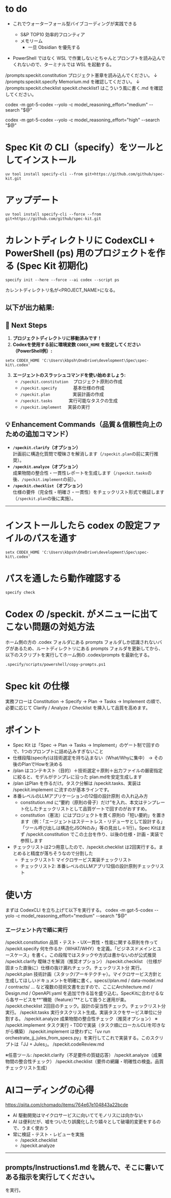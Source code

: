 # to do

- これでウォーターフォール型バイブコーディングが実践できる
  - S&P TOP10 効率的フロンティア
  - メモリーム
    - 一旦 Obsidian を優先する

- PowerShell ではなく WSL で作業しないとちゃんとプロンプトを読み込んでくれないので、ターミナルでは WSL を起動する。

/prompts:speckit.constitution プロジェクト憲章を読み込んでください。
↓
/prompts:speckit.specify Memorium.md を確認してください。
↓
/prompts:speckit.checklist speckit.checklist1 はこういう風に書く.md を確認してください。



codex -m gpt-5-codex --yolo -c model_reasoning_effort="medium" --search "$@"

codex -m gpt-5-codex --yolo -c model_reasoning_effort="high" --search "$@"


# Spec Kit の CLI（specify）をツールとしてインストール

```
uv tool install specify-cli --from git+https://github.com/github/spec-kit.git
```

# アップデート

```
uv tool install specify-cli --force --from git+https://github.com/github/spec-kit.git
```

# カレントディレクトリに CodexCLI + PowerShell (ps) 用のプロジェクトを作る (Spec Kit 初期化)

```
specify init --here --force --ai codex --script ps
```
カレントディレクトリ名が<PROJECT_NAME>になる。

以下が出力結果:
---
## 🚀 Next Steps

1. **プロジェクトディレクトリに移動済みです！**
2. **Codexを使用する前に環境変数 `CODEX_HOME` を設定してください（PowerShell例）:**
```
setx CODEX_HOME 'C:\Users\kbpsh\OneDrive\development\Spec\spec-kit\.codex'
```
3. **エージェントのスラッシュコマンドを使い始めましょう:**
   - `/speckit.constitution` &nbsp;&nbsp;&nbsp;プロジェクト原則の作成
   - `/speckit.specify` &nbsp;&nbsp;&nbsp;&nbsp;&nbsp;&nbsp;&nbsp;&nbsp;&nbsp;&nbsp;&nbsp;&nbsp;基本仕様の作成
   - `/speckit.plan` &nbsp;&nbsp;&nbsp;&nbsp;&nbsp;&nbsp;&nbsp;&nbsp;&nbsp;&nbsp;&nbsp;&nbsp;&nbsp;&nbsp;&nbsp;&nbsp;&nbsp;実装計画の作成
   - `/speckit.tasks` &nbsp;&nbsp;&nbsp;&nbsp;&nbsp;&nbsp;&nbsp;&nbsp;&nbsp;&nbsp;&nbsp;&nbsp;実行可能なタスクの生成
   - `/speckit.implement` &nbsp;&nbsp;&nbsp;&nbsp;実装の実行

## 💡 Enhancement Commands（品質＆信頼性向上のための追加コマンド）
- **`/speckit.clarify`（オプション）**  
  計画前に構造化質問で曖昧さを解消します（`/speckit.plan`の前に実行推奨）。
- **`/speckit.analyze`（オプション）**  
  成果物間の整合性・一貫性レポートを生成します（`/speckit.tasks`の後、`/speckit.implement`の前）。
- **`/speckit.checklist`（オプション）**  
  仕様の要件（完全性・明確さ・一貫性）をチェックリスト形式で検証します（`/speckit.plan`の後に実施）。
---

# インストールしたら codex の設定ファイルのパスを通す

```
setx CODEX_HOME 'C:\Users\kbpsh\OneDrive\development\Spec\spec-kit\.codex'
```

# パスを通したら動作確認する

```
specify check
```

# Codex の /speckit. がメニューに出てこない問題の対処方法

ホーム側の方の .codex フォルダにある prompts フォルダしか認識されないバグがあるため、ルートディレクトリにある prompts フォルダを更新してから、以下のスクリプトを実行してホーム側の .codex/prompts を最新化する。

```
.specify/scripts/powershell/copy-prompts.ps1
```

# Spec kit の仕様

実務フローは Constitution → Specify → Plan → Tasks → Implement の順で、必要に応じて Clarify / Analyze / Checklist を挿入して品質を高めます。

# ポイント

- Spec Kit は「Spec → Plan → Tasks → Implement」のゲート制で回すので、1つのプロンプトに詰め込みすぎないこと
- 仕様段階(specify)は技術選定を持ち込まない（What/Whyに集中） → その後のPlanでHowを決める
- /plan はコンテキスト（目的）＋技術選定＋原則＋出力ファイルの厳密指定に絞ると、モデルがテンプレに沿った plan.mdを安定生成します
- /plan はPlan を作るだけ。タスク分解は /speckit.tasks、実装は /speckit.implement に流すのが基本ラインです。
- 本番レベルのLLMアプリケーションの12個の設計原則 の入れ込み方
  - constitution.md に“要約（原則の骨子）だけ”を入れ、本文はテンプレート化したチェックリストとして品質ゲートで回すのがおすすめ。
  - constitution（憲法）にはプロジェクトを貫く原則の「短い要約」を置きます（例：「エージェントはステートレス・リデューサとして設計する」「ツール呼び出しは構造化JSONのみ」等の見出し＋1行）。Spec Kitはまず /speckit.constitution でこの土台を作り、以後の仕様・計画・実装で参照します
- チェックリストは2つ用意したので、/speckit.checklist は2回実行する。まとめると精度が落ちそうなので分割した
  - チェックリスト1: マイクロサービス実装チェックリスト
  - チェックリスト2: 本番レベルのLLMアプリ12個の設計原則チェックリスト

# 使い方

まずは CodexCLI を立ち上げて以下を実行する。
codex -m gpt-5-codex --yolo -c model_reasoning_effort="medium" --search "$@"

### エージェント内で順に実行
/speckit.constitution  品質・テスト・UX一貫性・性能に関する原則を作って
/speckit.specify       何を作るか（WHAT/WHY）を定義。「ビジネスドメインとユースケース」を書く。この段階ではスタックや方式は書かないのが公式推奨
/speckit.clarify       曖昧さを解消（推奨オプション）
/speckit.checklist     （仕様が固まった直後に）仕様の抜け漏れチェック。チェックリスト分 実行。
/speckit.plan          技術計画（スタック/アーキテクチャ）。マイクロサービス方針と生成してほしいドキュメントを明確に書く。specs/<feature>/plan.md / data-model.md / contracts/ ... など複数の技術文書を出すので、ここにArchitecture.md / Design.md / OpenAPI.yaml を追加で作る旨を盛り込む。SpecKitに合わせるなら各サービスを**“機能（feature）”**として扱うと運用が楽。
/speckit.checklist     2回目のチェック。設計の妥当性チェック。チェックリスト分 実行。
/speckit.tasks         実行タスクリスト生成。実装タスクをサービス単位に分割する。
/speckit.analyze       成果物間の整合性チェック（推奨オプション）
※ /speckit.implement     タスク実行・TDDで実装（タスク順にローカルCLIを叩きながら構築）
/speckit.implement は使わずに「uv run orchestrate_jj_jules_from_specs.py」を実行してこれで実装する。このスクリプトは「JJ + Jules」。
/speckit.codeReview.md



※任意ツール:
/speckit.clarify（不足要件の質疑応答）
/speckit.analyze（成果物間の整合性チェック）
/speckit.checklist（要件の網羅・明確性の検査。品質チェックリスト生成）


# AIコーディングの心得

https://qiita.com/chomado/items/764e67e104843a22bcde
- AI 駆動開発はマイクロサービスに向いててモノリスには向かない
- AI は便利だが、嘘をついたり誤魔化したり嬉々として破壊的変更をするので、うまく使おう
- 常に検証・テスト・レビューを実施​
  - /speckit.checklist
  - /speckit.analyze


---
prompts/Instructions1.md を読んで、そこに書いてある指示を実行してください。
---
を実行。
